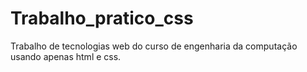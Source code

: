 # Trabalho_pratico_css
Trabalho de tecnologias web do curso de engenharia da computação usando apenas html e css.
